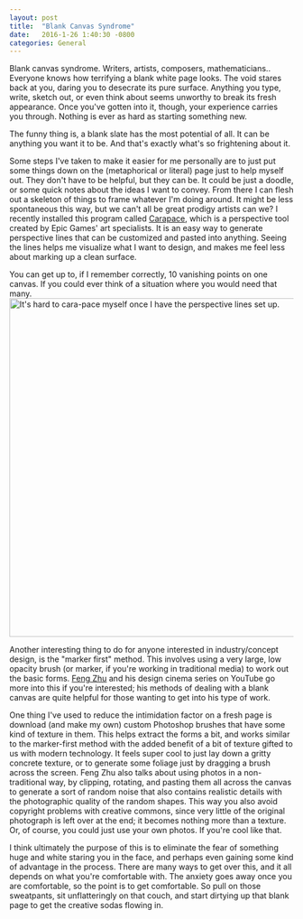 ```yaml
---
layout: post
title:  "Blank Canvas Syndrome"
date:   2016-1-26 1:40:30 -0800
categories: General
---
```

Blank canvas syndrome. Writers, artists, composers, mathematicians.. Everyone knows how terrifying a blank white page looks. The void stares back at you, daring you to desecrate its pure surface. Anything you type, write, sketch out, or even think about seems unworthy to break its fresh appearance. Once you've gotten into it, though, your experience carries you through. Nothing is ever as hard as starting something new.

The funny thing is, a blank slate has the most potential of all. It can be anything you want it to be. And that's exactly what's so frightening about it.

Some steps I've taken to make it easier for me personally are to just put some things down on the (metaphorical or literal) page just to help myself out. They don't have to be helpful, but they can be. It could be just a doodle, or some quick notes about the ideas I want to convey. From there I can flesh out a skeleton of things to frame whatever I'm doing around. It might be less spontaneous this way, but we can't all be great prodigy artists can we? I recently installed this program called [Carapace](https://www.epicgames.com/community/2012/11/free-art-tool-released-thanks-to-epic-friday/), which is a perspective tool created by Epic Games' art specialists. It is an easy way to generate perspective lines that can be customized and pasted into anything. Seeing the lines helps me visualize what I want to design, and makes me feel less about marking up a clean surface. 

You can get up to, if I remember correctly, 10 vanishing points on one canvas. If you could ever think of a situation where you would need that many.
<img src="{{site.cdn_path}}/13752232/13345460/bde00c88-dc13-11e5-86b7-3d63de35f5f9.png" alt="It's hard to cara-pace myself once I have the perspective lines set up." style="width:886px;height:600px;">

Another interesting thing to do for anyone interested in industry/concept design, is the "marker first" method. This involves using a very large, low opacity brush (or marker, if you're working in traditional media) to work out the basic forms. [Feng Zhu](https://www.youtube.com/user/FZDSCHOOL) and his design cinema series on YouTube go more into this if you're interested; his methods of dealing with a blank canvas are quite helpful for those wanting to get into his type of work. 

One thing I've used to reduce the intimidation factor on a fresh page is download (and make my own) custom Photoshop brushes that have some kind of texture in them. This helps extract the forms a bit, and works similar to the marker-first method with the added benefit of a bit of texture gifted to us with modern technology. It feels super cool to just lay down a gritty concrete texture, or to generate some foliage just by dragging a brush across the screen. Feng Zhu also talks about using photos in a non-traditional way, by clipping, rotating, and pasting them all across the canvas to generate a sort of random noise that also contains realistic details with the photographic quality of the random shapes. This way you also avoid copyright problems with creative commons, since very little of the original photograph is left over at the end; it becomes nothing more than a texture. Or, of course, you could just use your own photos. If you're cool like that.

I think ultimately the purpose of this is to eliminate the fear of something huge and white staring you in the face, and perhaps even gaining some kind of advantage in the process. There are many ways to get over this, and it all depends on what you're comfortable with. The anxiety goes away once you are comfortable, so the point is to get comfortable. So pull on those sweatpants, sit unflatteringly on that couch, and start dirtying up that blank page to get the creative sodas flowing in.